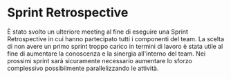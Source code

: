 # Sprint Retrospective  

È stato svolto un ulteriore meeting al fine di eseguire una Sprint Retrospective in cui hanno partecipato tutti i componenti del team.
La scelta di non avere un primo sprint troppo carico in termini di lavoro è stata utile al fine di aumentare la conoscenza e la sinergia all'interno del team.
Nei prossimi sprint sarà sicuramente necessario aumentare lo sforzo complessivo possibilmente parallelizzando le attività.
